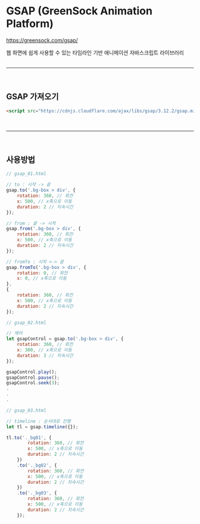 # **GSAP (GreenSock Animation Platform)**

https://greensock.com/gsap/

웹 화면에 쉽게 사용할 수 있는 타임라인 기반 애니메이션 자바스크립트 라이브러리  
<br/>

-------------

<br/>

## GSAP 가져오기<br/>

```html
<script src="https://cdnjs.cloudflare.com/ajax/libs/gsap/3.12.2/gsap.min.js"></script>
```
<br/>

------------

<br/>

## 사용방법

```js
// gsap_01.html

// to : 시작 -> 끝
gsap.to('.bg-box > div', {
    rotation: 360, // 회전
    x: 500, // x축으로 이동
    duration: 2 // 지속시간
});

// from : 끝 -> 시작
gsap.from('.bg-box > div', {
    rotation: 360, // 회전
    x: 500, // x축으로 이동
    duration: 2 // 지속시간
});

// fromTo : 시작 <-> 끝
gsap.fromTo('.bg-box > div', {
    rotation: 0, // 회전
    x: 0, // x축으로 이동
},
{
    rotation: 360, // 회전
    x: 500, // x축으로 이동
    duration: 2 // 지속시간
});
```
```js
// gsap_02.html

// 제어
let gsapControl = gsap.to('.bg-box > div', {
    rotation: 360, // 회전
    x: 300, // x축으로 이동
    duration: 3 // 지속시간
});

gsapControl.play();
gsapControl.pause();
gsapControl.seek(3);
.
.
.
```
```js
// gsap_03.html

// timeline : 순서대로 진행
let tl = gsap.timeline({});

tl.to('._bg01', {
		rotation: 360, // 회전
		x: 500, // x축으로 이동
		duration: 2 // 지속시간
	})
	.to('._bg02', {
		rotation: 360, // 회전
		x: 500, // x축으로 이동
		duration: 2 // 지속시간
	})
	.to('._bg03', {
		rotation: 360, // 회전
		x: 500, // x축으로 이동
		duration: 2 // 지속시간
	});
```
